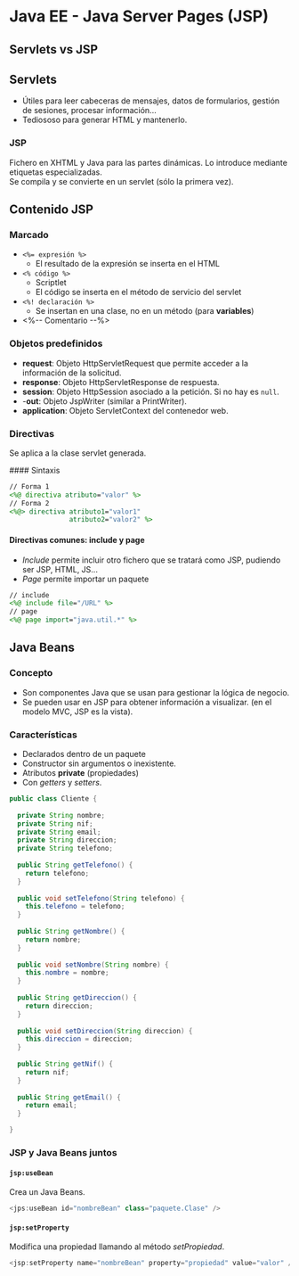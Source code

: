 # Java EE - Java Server Pages (JSP)

## Servlets vs JSP

## Servlets

- Útiles para leer cabeceras de mensajes, datos de formularios, gestión de sesiones, procesar información...
- Tediososo para generar HTML y mantenerlo.

### JSP

Fichero en XHTML y Java para las partes dinámicas. Lo introduce mediante etiquetas especializadas.  
Se compila y se convierte en un servlet (sólo la primera vez).

## Contenido JSP

### Marcado

- `<%= expresión %>`
  - El resultado de la expresión se inserta en el HTML
- `<% código %>`
  - Scriptlet
  - El código se inserta en el método de servicio del servlet
- `<%! declaración %>`
  - Se insertan en una clase, no en un método (para **variables**)
- <%-- Comentario --%>

### Objetos predefinidos

- **request**: Objeto HttpServletRequest que permite acceder a la información de la solicitud.
- **response**: Objeto HttpServletResponse de respuesta.
- **session**: Objeto HttpSession asociado a la petición. Si no hay es `null`.
- -**out**: Objeto JspWriter (similar a PrintWriter).
- **application**: Objeto ServletContext del contenedor web.

### Directivas

Se aplica a la clase servlet generada.

#### Sintaxis

```jsp
// Forma 1
<%@ directiva atributo="valor" %>
// Forma 2
<%@> directiva atributo1="valor1"
               atributo2="valor2" %>
```

#### Directivas comunes: include y page

- *Include* permite incluir otro fichero que se tratará como JSP, pudiendo ser JSP, HTML, JS...
- *Page* permite importar un paquete

```jsp
// include
<%@ include file="/URL" %>
// page
<%@ page import="java.util.*" %>
```

## Java Beans

### Concepto

- Son componentes Java que se usan para gestionar la lógica de negocio.
- Se pueden usar en JSP para obtener información a visualizar. (en el modelo MVC, JSP es la vista).

### Características

- Declarados dentro de un paquete
- Constructor sin argumentos o inexistente.
- Atributos **private** (propiedades)
- Con *getters* y *setters*.

```java
public class Cliente {
  
  private String nombre;
  private String nif;
  private String email;
  private String direccion;
  private String telefono;
  
  public String getTelefono() {
    return telefono;
  }
  
  public void setTelefono(String telefono) {
    this.telefono = telefono;
  }
  
  public String getNombre() {
    return nombre;
  }
  
  public void setNombre(String nombre) {
    this.nombre = nombre;
  }
  
  public String getDireccion() {
    return direccion;
  }
  
  public void setDireccion(String direccion) {
    this.direccion = direccion;
  }
  
  public String getNif() {
    return nif;
  }
  
  public String getEmail() {
    return email;
  }

}
```

### JSP y Java Beans juntos

#### `jsp:useBean`

Crea un Java Beans.

```java
<jps:useBean id="nombreBean" class="paquete.Clase" />
```

#### `jsp:setProperty`

Modifica una propiedad llamando al método *setPropiedad*.

```java
<jsp:setProperty name="nombreBean" property="propiedad" value="valor" />
```